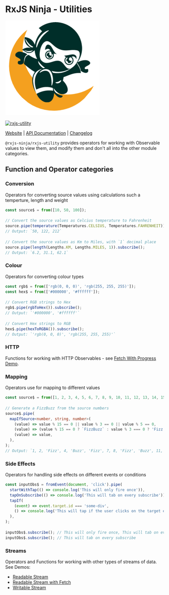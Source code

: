 # RxJS Ninja - Utilities

![The RXJS Ninja Logo](https://raw.githubusercontent.com/rxjs-ninja/rxjs-ninja/main/assets/logo.png)

[![rxjs-utility](https://img.shields.io/npm/v/@rxjs-ninja/rxjs-utility?label=@rxjs-ninja/rxjs-utility)](https://www.npmjs.com/package/@rxjs-ninja/rxjs-utility)

[Website](https://rxjs-ninja.tane.dev)
|
[API Documentation](https://rxjs-ninja.tane.dev/modules/utility.html)
|
[Changelog](https://github.com/rxjs-ninja/rxjs-ninja/blob/main/libs/rxjs/utility/CHANGELOG.md)

`@rxjs-ninja/rxjs-utility` provides operators for working with Observable values to view them, and modify them and don't
all into the other module categories.

## Function and Operator categories

### Conversion

Operators for converting source values using calculations such a temperture, length and weight

```ts
const source$ = from([10, 50, 100]);

// Convert the source values as Celcius temperature to Fahrenheit
source.pipe(temperature(Temperatures.CELSIUS, Temperatures.FAHRENHEIT)).subscribe();
// Output: `50, 122, 212`

// Convert the source values as Km to Miles, with `1` decimal place
source.pipe(length(Lengths.KM, Lengths.MILES, 1)).subscribe();
// Output: `6.2, 31.1, 62.1`
```

### Colour

Operators for converting colour types

```ts
const rgb$ = from(['rgb(0, 0, 0)', 'rgb(255, 255, 255)']);
const hex$ = from(['#000000', '#ffffff']);

// Convert RGB strings to Hex
rgb$.pipe(rgbToHex()).subscribe();
// Output: `'#000000', '#ffffff'`

// Convert Hex strings to RGB
hex$.pipe(hexToRGBA()).subscribe();
// Output: `'rgb(0, 0, 0)', 'rgb(255, 255, 255)'`
```

### HTTP

Functions for working with HTTP Observables -
see [Fetch With Progress Demo](https://stackblitz.com/edit/fetch-with-progress).

### Mapping

Operators use for mapping to different values

```ts
const source$ = from([1, 2, 3, 4, 5, 6, 7, 8, 9, 10, 11, 12, 13, 14, 15, 16]);

// Generate a FizzBuzz from the source numbers
source$.pipe(
  mapIfSource<number, string, number>(
    (value) => value % 15 == 0 || value % 3 == 0 || value % 5 == 0,
    (value) => (value % 15 == 0 ? `FizzBuzz` : value % 3 === 0 ? 'Fizz' : 'Buzz'),
    (value) => value,
  ),
);
// Output: `1, 2, 'Fizz', 4, 'Buzz', 'Fizz', 7, 8, 'Fizz', 'Buzz', 11, 'Fizz', 13, 14, 'Fizz' 'Buzz'`
```

### Side Effects

Operators for handling side effects on different events or conditions

```ts
const inputObs$ = fromEvent(document, 'click').pipe(
  startWithTap(() => console.log('This will only fire once')),
  tapOnSubscribe(() => console.log('This will tab on every subscribe')),
  tapIf(
    (event) => event.target.id === 'some-div',
    () => console.log('This will tap if the user clicks on the target element'),
  ),
);

inputObs$.subscribe(); // This will only fire once, This will tab on every subscribe
inputObs$.subscribe(); // This will tab on every subscribe
```

### Streams

Operators and Functions for working with other types of streams of data. See Demos:

- [Readable Stream](https://stackblitz.com/edit/rxjs-readable-stream)
- [Readable Stream with Fetch](https://stackblitz.com/edit/rxjs-readable-stream-fetch)
- [Writable Stream](https://stackblitz.com/edit/rxjs-writable-stream)
